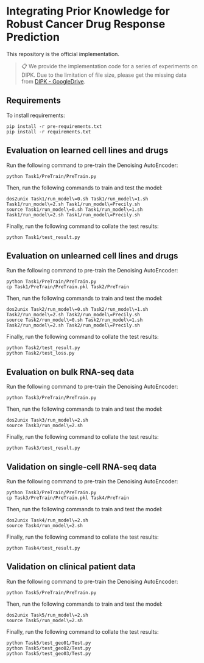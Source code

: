 # Integrating Prior Knowledge for Robust Cancer Drug Response Prediction

This repository is the official implementation.

> 📋 We provide the implementation code for a series of experiments on DIPK. Due to the limitation of file size, please get the missing data from [DIPK - GoogleDrive](https://drive.google.com/drive/folders/16hP48-noHi3-c_LP9TcZxkwAzqxgR0VB?usp=sharing).

## Requirements

To install requirements:

```setup
pip install -r pre-requirements.txt
pip install -r requirements.txt
```

## Evaluation on learned cell lines and drugs

Run the following command to pre-train the Denoising AutoEncoder:

```train
python Task1/PreTrain/PreTrain.py
```

Then, run the following commands to train and test the model:

```train
dos2unix Task1/run_model\=0.sh Task1/run_model\=1.sh Task1/run_model\=2.sh Task1/run_model\=Precily.sh
source Task1/run_model\=0.sh Task1/run_model\=1.sh Task1/run_model\=2.sh Task1/run_model\=Precily.sh
```

Finally, run the following command to collate the test results:

```
python Task1/test_result.py
```

## Evaluation on unlearned cell lines and drugs

Run the following command to pre-train the Denoising AutoEncoder:

```train
python Task1/PreTrain/PreTrain.py
cp Task1/PreTrain/PreTrain.pkl Task2/PreTrain
```

Then, run the following commands to train and test the model:

```train
dos2unix Task2/run_model\=0.sh Task2/run_model\=1.sh Task2/run_model\=2.sh Task2/run_model\=Precily.sh
source Task2/run_model\=0.sh Task2/run_model\=1.sh Task2/run_model\=2.sh Task2/run_model\=Precily.sh
```

Finally, run the following command to collate the test results:

```
python Task2/test_result.py
python Task2/test_loss.py
```

## Evaluation on bulk RNA-seq data

Run the following command to pre-train the Denoising AutoEncoder:

```train
python Task3/PreTrain/PreTrain.py
```

Then, run the following commands to train and test the model:

```train
dos2unix Task3/run_model\=2.sh
source Task3/run_model\=2.sh
```

Finally, run the following command to collate the test results:

```
python Task3/test_result.py
```

## Validation on single-cell RNA-seq data

Run the following command to pre-train the Denoising AutoEncoder:

```train
python Task3/PreTrain/PreTrain.py
cp Task3/PreTrain/PreTrain.pkl Task4/PreTrain
```

Then, run the following commands to train and test the model:

```train
dos2unix Task4/run_model\=2.sh
source Task4/run_model\=2.sh
```

Finally, run the following command to collate the test results:

```
python Task4/test_result.py
```

## Validation on clinical patient data

Run the following command to pre-train the Denoising AutoEncoder:

```train
python Task5/PreTrain/PreTrain.py
```

Then, run the following commands to train and test the model:

```train
dos2unix Task5/run_model\=2.sh
source Task5/run_model\=2.sh
```

Finally, run the following command to collate the test results:

```
python Task5/test_geo01/Test.py
python Task5/test_geo02/Test.py
python Task5/test_geo03/Test.py
```
